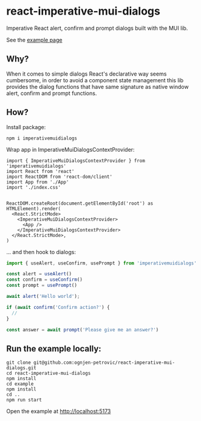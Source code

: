 # react-imperative-mui-dialogs
Imperative React alert, confirm and prompt dialogs built with the MUI lib.

See the [example page](https://ognjen-petrovic.github.io/react-imperative-mui-dialogs/example/dist/index.html)

## Why?

When it comes to simple dialogs React's declarative way seems cumbersome, in order to avoid a component state management this lib provides the dialog functions that have same signature as native window alert, confirm and prompt functions.

## How?

Install package:

```
npm i imperativemuidialogs
```

Wrap app in ImperativeMuiDialogsContextProvider:

```tsx
import { ImperativeMuiDialogsContextProvider } from 'imperativemuidialogs'
import React from 'react'
import ReactDOM from 'react-dom/client'
import App from './App'
import './index.css'


ReactDOM.createRoot(document.getElementById('root') as HTMLElement).render(
  <React.StrictMode>
    <ImperativeMuiDialogsContextProvider>
      <App />
    </ImperativeMuiDialogsContextProvider>
  </React.StrictMode>,
)
```

... and then hook to dialogs:

```ts
import { useAlert, useConfirm, usePrompt } from 'imperativemuidialogs'

const alert = useAlert()
const confirm = useConfirm()
const prompt = usePrompt()

await alert('Hello world');

if (await confirm('Confirm action?') {
  //
}

const answer = await prompt('Please give me an answer?')
``` 

## Run the example locally:

```console
git clone git@github.com:ognjen-petrovic/react-imperative-mui-dialogs.git
cd react-imperative-mui-dialogs
npm install
cd example
npm install
cd ..
npm run start
```

Open the example at <a href="http://localhost:5173" target="_blank">http://localhost:5173</a>


